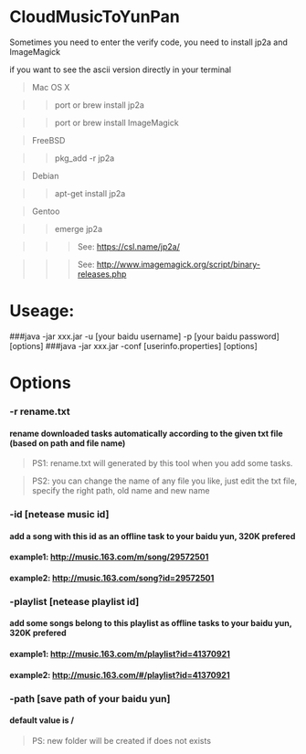 # CloudMusicToYunPan

Sometimes you need to enter the verify code, you need to install jp2a and ImageMagick

if you want to see the ascii version directly in your terminal

> Mac OS X

>> port or brew install jp2a

>> port or brew install ImageMagick

> FreeBSD

>> pkg_add -r jp2a

> Debian

> >apt-get install jp2a

> Gentoo

>> emerge jp2a

>>> See: https://csl.name/jp2a/

>>> See: http://www.imagemagick.org/script/binary-releases.php

# Useage:

###java -jar xxx.jar -u [your baidu username] -p [your baidu password] [options]
###java -jar xxx.jar -conf [userinfo.properties] [options]

# Options
### -r rename.txt 
#### rename downloaded tasks automatically according to the given txt file  (based on path and file name)
>PS1: rename.txt will generated by this tool when you add some tasks.

>PS2: you can change the name of any file you like, just edit the txt file, specify the right path, old name and new name

### -id [netease music id]
#### add a song with this id as an offline task to your baidu yun, 320K prefered
#### example1: http://music.163.com/m/song/29572501
#### example2: http://music.163.com/song?id=29572501

### -playlist [netease playlist id]
#### add some songs belong to this playlist as offline tasks to your baidu yun, 320K prefered
#### example1: http://music.163.com/m/playlist?id=41370921
#### example2: http://music.163.com/#/playlist?id=41370921

### -path [save path of your baidu yun]
#### default value is /
>PS: new folder will be created if does not exists
